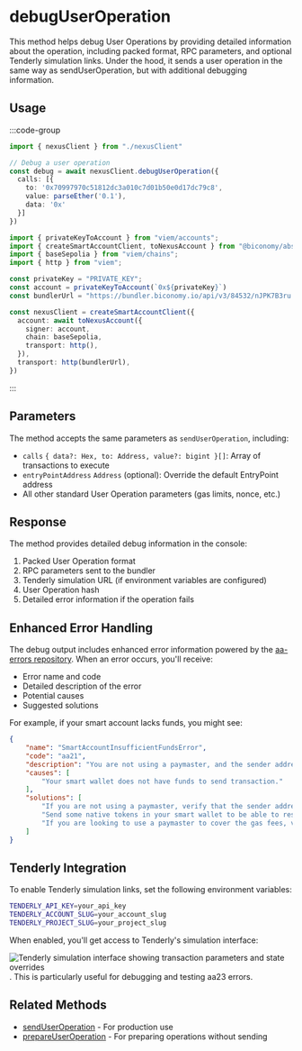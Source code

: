# debugUserOperation

This method helps debug User Operations by providing detailed information about the operation, including packed format, RPC parameters, and optional Tenderly simulation links. Under the hood, it sends a user operation in the same way as sendUserOperation, but with additional debugging information.


## Usage

:::code-group

```typescript [example.ts]
import { nexusClient } from "./nexusClient"

// Debug a user operation
const debug = await nexusClient.debugUserOperation({
  calls: [{
    to: '0x70997970c51812dc3a010c7d01b50e0d17dc79c8',
    value: parseEther('0.1'),
    data: '0x'
  }]
})
```

```typescript [nexusClient.ts] filename="nexusClient.ts"
import { privateKeyToAccount } from "viem/accounts";
import { createSmartAccountClient, toNexusAccount } from "@biconomy/abstractjs";
import { baseSepolia } from "viem/chains"; 
import { http } from "viem"; 

const privateKey = "PRIVATE_KEY";
const account = privateKeyToAccount(`0x${privateKey}`)
const bundlerUrl = "https://bundler.biconomy.io/api/v3/84532/nJPK7B3ru.dd7f7861-190d-41bd-af80-6877f74b8f44"; 

const nexusClient = createSmartAccountClient({
  account: await toNexusAccount({ 
    signer: account, 
    chain: baseSepolia,
    transport: http(),
  }),
  transport: http(bundlerUrl),
})
```

:::

## Parameters

The method accepts the same parameters as `sendUserOperation`, including:

- `calls` `{ data?: Hex, to: Address, value?: bigint }[]`: Array of transactions to execute
- `entryPointAddress` `Address` (optional): Override the default EntryPoint address
- All other standard User Operation parameters (gas limits, nonce, etc.)

## Response

The method provides detailed debug information in the console:
1. Packed User Operation format
2. RPC parameters sent to the bundler
3. Tenderly simulation URL (if environment variables are configured)
4. User Operation hash
5. Detailed error information if the operation fails

## Enhanced Error Handling

The debug output includes enhanced error information powered by the [aa-errors repository](https://github.com/bcnmy/aa-errors). When an error occurs, you'll receive:

- Error name and code
- Detailed description of the error
- Potential causes
- Suggested solutions

For example, if your smart account lacks funds, you might see:

```json
{
    "name": "SmartAccountInsufficientFundsError",
    "code": "aa21",
    "description": "You are not using a paymaster, and the sender address did not have enough native tokens to cover the gas costs associated with the user operation.",
    "causes": [
        "Your smart wallet does not have funds to send transaction."
    ],
    "solutions": [
        "If you are not using a paymaster, verify that the sender address has enough native tokens to cover the required prefund.",
        "Send some native tokens in your smart wallet to be able to resolve the error.",
        "If you are looking to use a paymaster to cover the gas fees, verify that the paymasterAndData field is set."
    ]
}
```

## Tenderly Integration

To enable Tenderly simulation links, set the following environment variables:
```bash
TENDERLY_API_KEY=your_api_key
TENDERLY_ACCOUNT_SLUG=your_account_slug
TENDERLY_PROJECT_SLUG=your_project_slug
```

When enabled, you'll get access to Tenderly's simulation interface:

![Tenderly simulation interface showing transaction parameters and state overrides](/tenderly-simulation.png). This is particularly useful for debugging and testing aa23 errors. 

## Related Methods

- [sendUserOperation](./sendUserOperation.md) - For production use
- [prepareUserOperation](./prepareUserOperation.md) - For preparing operations without sending 